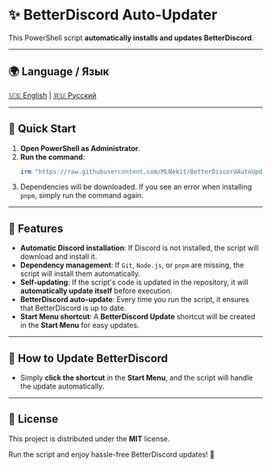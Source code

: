 # ✨ BetterDiscord Auto-Updater

This PowerShell script **automatically installs and updates BetterDiscord**.

---

## 🌍 Language / Язык

[🇺🇸 English](https://github.com/MLNekit/BetterDiscordAutoUpdater/blob/main/README.md) | [🇷🇺 Русский](https://github.com/MLNekit/BetterDiscordAutoUpdater/blob/main/README_RU.md)  

---

## 🚀 Quick Start

1. **Open PowerShell as Administrator**.
2. **Run the command**:
   ```powershell
   irm "https://raw.githubusercontent.com/MLNekit/BetterDiscordAutoUpdater/main/BetterDiscordUpdate.ps1" | iex
   ```
3. Dependencies will be downloaded. If you see an error when installing `pnpm`, simply run the command again.

---

## 🔧 Features

- **Automatic Discord installation**: If Discord is not installed, the script will download and install it.
- **Dependency management**: If `Git`, `Node.js`, or `pnpm` are missing, the script will install them automatically.
- **Self-updating**: If the script's code is updated in the repository, it will **automatically update itself** before execution.
- **BetterDiscord auto-update**: Every time you run the script, it ensures that BetterDiscord is up to date.
- **Start Menu shortcut**: A **BetterDiscord Update** shortcut will be created in the **Start Menu** for easy updates.

---

## 🔄 How to Update BetterDiscord

- Simply **click the shortcut** in the **Start Menu**, and the script will handle the update automatically.

---

## 📄 License

This project is distributed under the **MIT** license.

Run the script and enjoy hassle-free BetterDiscord updates! 🚀
